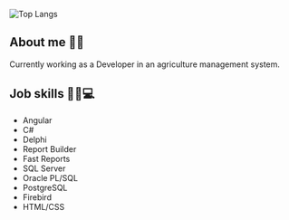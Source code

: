 
![Top Langs](https://github-readme-stats.vercel.app/api/top-langs/?username=brunodalcin&layout=compact&theme=dark) 
### <h2>About me 👨‍🦰</h2>
Currently working as a Developer in an agriculture management system.
### <h2>Job skills 👨‍💻💻</h2> 
- Angular
- C#
- Delphi
- Report Builder
- Fast Reports
- SQL Server
- Oracle PL/SQL
- PostgreSQL
- Firebird
- HTML/CSS

  




  


